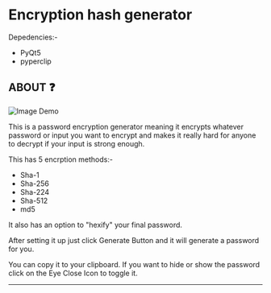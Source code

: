 

# Encryption hash generator


Depedencies:-
* PyQt5
* pyperclip


ABOUT :question:
----

![Image Demo](https://i.imgur.com/8MYNTVe.png)

This is a password encryption generator meaning it encrypts whatever password or input you want to encrypt and makes it really hard for anyone to decrypt if your
input is strong enough.

This has 5 encrption methods:-
* Sha-1
* Sha-256
* Sha-224
* Sha-512
* md5

It also has an option to "hexify" your final password. 

After setting it up just click Generate Button and it will generate a password for you. 

You can copy it to your clipboard. If you want to hide or show the password click on the Eye Close Icon to toggle it.

-----
